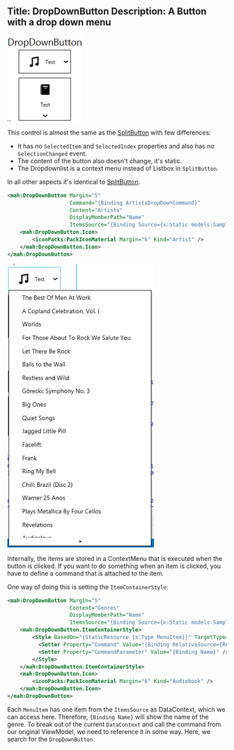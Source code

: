 Title: DropDownButton
Description: A Button with a drop down menu
---

![](images/dropDownButton_1.png)  

This control is almost the same as the [SplitButton](splitbutton) with few differences:

- It has no `SelectedItem` and `SelectedIndex` properties and also has no `SelectionChanged` event.
- The content of the button also doesn't change, it's static.
- The Dropdownlist is a context menu instead of Listbox in `SplitButton`.

In all other aspects it's identical to [SplitButton](splitbutton).

```xml
<mah:DropDownButton Margin="5"
                    Command="{Binding ArtistsDropDownCommand}"
                    Content="Artists"
                    DisplayMemberPath="Name"
                    ItemsSource="{Binding Source={x:Static models:SampleData.Artists}}">
    <mah:DropDownButton.Icon>
        <iconPacks:PackIconMaterial Margin="6" Kind="Artist" />
    </mah:DropDownButton.Icon>
</mah:DropDownButton>
```

![](images/dropDownButton_2.png)  

Internally, the items are stored in a ContextMenu that is executed when the button is clicked. If you want to do something when an item is clicked, you have to define a command that is attached to the item.

One way of doing this is setting the `ItemContainerStyle`:

```xml
<mah:DropDownButton Margin="5"
                    Content="Genres"
                    DisplayMemberPath="Name"
                    ItemsSource="{Binding Source={x:Static models:SampleData.Genres}}">
    <mah:DropDownButton.ItemContainerStyle>
        <Style BasedOn="{StaticResource {x:Type MenuItem}}" TargetType="{x:Type MenuItem}">
          <Setter Property="Command" Value="{Binding RelativeSource={RelativeSource FindAncestor, AncestorType={x:Type mah:DropDownButton}}, Path=DataContext.GenreDropDownMenuItemCommand}" />
          <Setter Property="CommandParameter" Value="{Binding Name}" />
        </Style>
    </mah:DropDownButton.ItemContainerStyle>
    <mah:DropDownButton.Icon>
        <iconPacks:PackIconMaterial Margin="6" Kind="Audiobook" />
    </mah:DropDownButton.Icon>
</mah:DropDownButton>
```

Each `MenuItem` has one item from the `ItemsSource` as DataContext, which we can access here. Therefore, `{Binding Name}` will show the name of the genre. To break out of the current `DataContext` and call the command from our original ViewModel, we need to reference it in some way. Here, we search for the `DropDownButton`.
